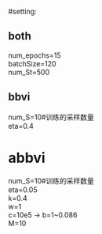 #setting:  
## both  
num_epochs=15  
batchSize=120  
num_St=500  

  
## bbvi  
num_S=10#训练的采样数量  
eta=0.4
  

# abbvi  
num_S=10#训练的采样数量  
eta=0.05  
k=0.4  
w=1  
c=10e5 -> b=1~0.086  
M=10  

